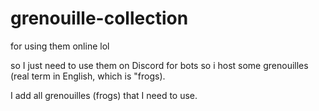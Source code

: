 # grenouille-collection
for using them online lol

so I just need to use them on Discord for bots so i host some grenouilles (real term in English, which is "frogs).

I add all grenouilles (frogs) that I need to use.
